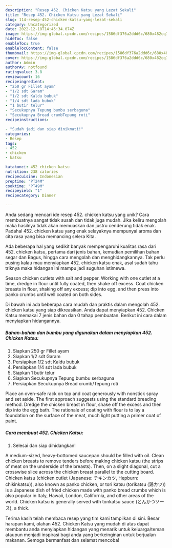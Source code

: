 ```yaml
---
description: "Resep 452. Chicken Katsu yang Lezat Sekali"
title: "Resep 452. Chicken Katsu yang Lezat Sekali"
slug: 114-resep-452-chicken-katsu-yang-lezat-sekali
category: Uncategorized
date: 2022-12-18T14:45:34.074Z
image: https://img-global.cpcdn.com/recipes/1586df376a2ddd6c/680x482cq70/452-chicken-katsu-foto-resep-utama.jpg
hideToc: false
enableToc: true
enableTocContent: false
thumbnail: https://img-global.cpcdn.com/recipes/1586df376a2ddd6c/680x482cq70/452-chicken-katsu-foto-resep-utama.jpg
cover: https://img-global.cpcdn.com/recipes/1586df376a2ddd6c/680x482cq70/452-chicken-katsu-foto-resep-utama.jpg
author: Admin
authorAv: notfound
ratingvalue: 3.8
reviewcount: 16
recipeingredient:
- "250 gr Fillet ayam"
- "1/2 sdt Garam"
- "1/2 sdt Kaldu bubuk"
- "1/4 sdt lada bubuk"
- "1 butir telur"
- "Secukupnya Tepung bumbu serbaguna"
- "Secukupnya Bread crumbTepung roti"
recipeinstructions:

- "Sudah jadi dan siap dinikmati!"
categories:
- Resep
tags:
- 452
- chicken
- katsu

katakunci: 452 chicken katsu 
nutrition: 238 calories
recipecuisine: Indonesian
preptime: "PT24M"
cooktime: "PT49M"
recipeyield: "1"
recipecategory: Dinner

---
```





Anda sedang mencari ide resep 452. chicken katsu yang unik? Cara membuatnya sangat tidak susah dan tidak juga mudah. Jika keliru mengolah maka hasilnya tidak akan memuaskan dan justru cenderung tidak enak. Padahal 452. chicken katsu yang enak selayaknya mempunyai aroma dan cita rasa yang bisa memancing selera Kita.





Ada beberapa hal yang sedikit banyak mempengaruhi kualitas rasa dari 452. chicken katsu, pertama dari jenis bahan, kemudian pemilihan bahan segar dan Bagus, hingga cara mengolah dan menghidangkannya. Tak perlu pusing kalau mau menyiapkan 452. chicken katsu enak,      asal sudah tahu triknya maka hidangan ini mampu jadi suguhan istimewa.














Season chicken cutlets with salt and pepper. Working with one cutlet at a time, dredge in flour until fully coated, then shake off excess. Coat chicken breasts in flour, shaking off any excess; dip into egg, and then press into panko crumbs until well coated on both sides.






Di bawah ini ada beberapa cara mudah dan praktis dalam mengolah 452. chicken katsu yang siap dikreasikan. Anda dapat menyiapkan 452. Chicken Katsu memakai 7 jenis bahan dan 0 tahap pembuatan. Berikut ini cara dalam menyiapkan hidangannya.

<!--inarticleads1-->

##### Bahan-bahan dan bumbu yang digunakan dalam menyiapkan 452. Chicken Katsu:

1. Siapkan 250 gr Fillet ayam
1. Siapkan 1/2 sdt Garam
1. Persiapkan 1/2 sdt Kaldu bubuk
1. Persiapkan 1/4 sdt lada bubuk
1. Siapkan 1 butir telur
1. Siapkan Secukupnya Tepung bumbu serbaguna
1. Persiapkan Secukupnya Bread crumb/Tepung roti


Place an oven-safe rack on top and coat generously with nonstick spray and set aside. The first approach suggests using the standard breading method. Dredge the chicken breast in flour, shake off the excess and then dip into the egg bath. The rationale of coating with flour is to lay a foundation on the surface of the meat, much light putting a primer coat of paint. 

<!--inarticleads2-->

##### Cara membuat 452. Chicken Katsu:


1. Selesai dan siap dihidangkan!

A medium-sized, heavy-bottomed saucepan should be filled with oil. Clean chicken breasts to remove tenders before making chicken katsu (the strips of meat on the underside of the breasts). Then, on a slight diagonal, cut a crosswise slice across the chicken breast parallel to the cutting board. Chicken katsu (chicken cutlet (Japanese: チキンカツ, Hepburn: chikinkatsu)), also known as panko chicken, or tori katsu (torikatsu (鶏カツ)) is a Japanese dish of fried chicken made with panko bread crumbs which is also popular in Italy, Hawaii, London, California, and other areas of the world. Chicken katsu is generally served with tonkatsu sauce (とんかつソース), a thick. 

Terima kasih telah membaca resep yang tim kami tampilkan di sini. Besar harapan kami, olahan 452. Chicken Katsu yang mudah di atas dapat membantu anda menyiapkan hidangan yang menarik untuk keluarga/teman ataupun menjadi inspirasi bagi anda yang berkeinginan untuk berjualan makanan. Semoga bermanfaat dan selamat mencoba!
